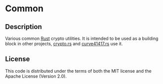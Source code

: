 # Common

## Description

Various common [Rust](http://www.rust-lang.org/) crypto utilities. It is intended to be used as a building block in other projects, [crypto.rs](https://github.com/seb-m/crypto.rs) and [curve41417.rs](https://github.com/seb-m/curve41417.rs) use it.


## License

This code is distributed under the terms of both the MIT license and the Apache License (Version 2.0).
